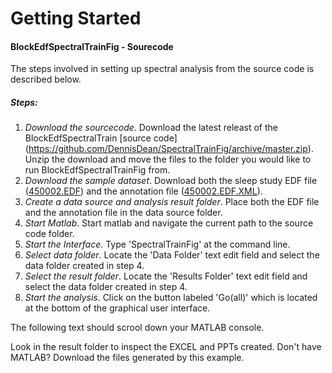 Getting Started
==================

#### BlockEdfSpectralTrainFig - Sourecode
The steps involved in setting up spectral analysis from the source code is described below.

##### Steps:
1. *Download the sourcecode*.  Download the latest releast of the BlockEdfSpectralTrain [source code] (https://github.com/DennisDean/SpectralTrainFig/archive/master.zip). Unzip the download and move the files to the folder you would like to run  BlockEdfSpectralTrainFig from.
2. *Download the sample dataset*.  Download both the sleep study EDF file ([450002.EDF](https://github.com/DennisDean/SpectralTrainFig/releases/download/0.1.00/450002.EDF)) and the annotation file ([450002.EDF.XML](https://github.com/DennisDean/SpectralTrainFig/releases/download/0.1.00/450002.EDF.XML)).
4. *Create a data source and analysis result folder*. Place both the EDF file and the annotation file in the data source folder.
5. *Start Matlab*. Start matlab and navigate the current path to the source code folder.
6. *Start the Interface*. Type 'SpectralTrainFig' at the command line.
6. *Select data folder*. Locate the 'Data Folder' text edit field and select the data folder created in step 4.
7. *Select the result folder*. Locate the 'Results Folder' text edit field and select the data folder created in step 4.
8. *Start the analysis*.  Click on the button labeled 'Go(all)' which is located at the bottom of the graphical user interface.


The following text should scrool down your MATLAB console.



Look in the result folder to inspect the EXCEL and PPTs created. Don't have MATLAB? Download the files generated by this example.

